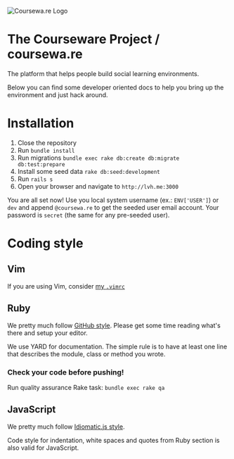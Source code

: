 ![Coursewa.re Logo](http://coursewa.re/logo.png)

The Courseware Project / coursewa.re
====================================

The platform that helps people build social learning environments.

Below you can find some developer oriented docs to help you bring up the
environment and just hack around.

# Installation

1. Close the repository
2. Run `bundle install`
3. Run migrations `bundle exec rake db:create db:migrate db:test:prepare`
4. Install some seed data `rake db:seed:development`
5. Run `rails s`
6. Open your browser and navigate to `http://lvh.me:3000`

You are all set now! Use you local system username (ex.: `ENV['USER']`) or `dev`
and append `@coursewa.re` to get the seeded user email account.
Your password is `secret` (the same for any pre-seeded user).

# Coding style

## Vim

If you are using Vim, consider [my `.vimrc`](https://github.com/stas/dotfiles/blob/master/vimrc)

## Ruby

We pretty much follow [GitHub style](https://github.com/styleguide/ruby).
Please get some time reading what's there and setup your editor.

We use YARD for documentation. The simple rule is to have
at least one line that describes the module, class or method you wrote.

### Check your code before pushing!

Run quality assurance Rake task: `bundle exec rake qa`

## JavaScript

We pretty much follow [Idiomatic.js style](https://github.com/rwldrn/idiomatic.js).

Code style for indentation, white spaces and quotes from Ruby section is also
valid for JavaScript.
